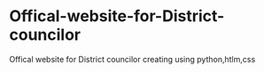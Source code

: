 # Offical-website-for-District-councilor
Offical website for District councilor creating using python,htlm,css
